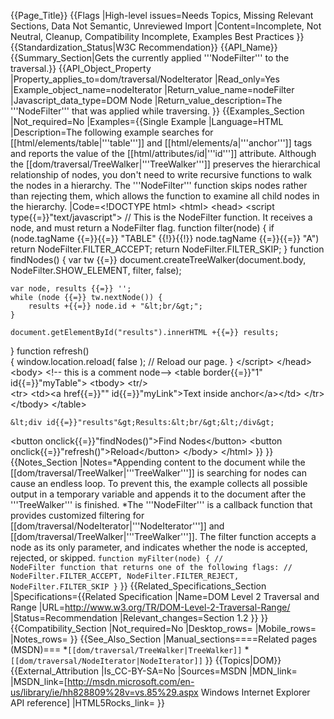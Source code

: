 {{Page_Title}}
{{Flags
|High-level issues=Needs Topics, Missing Relevant Sections, Data Not Semantic, Unreviewed Import
|Content=Incomplete, Not Neutral, Cleanup, Compatibility Incomplete, Examples Best Practices
}}
{{Standardization_Status|W3C Recommendation}}
{{API_Name}}
{{Summary_Section|Gets the currently applied '''NodeFilter''' to the traversal.}}
{{API_Object_Property
|Property_applies_to=dom/traversal/NodeIterator
|Read_only=Yes
|Example_object_name=nodeIterator
|Return_value_name=nodeFilter
|Javascript_data_type=DOM Node
|Return_value_description=The '''NodeFilter''' that was applied while traversing.
}}
{{Examples_Section
|Not_required=No
|Examples={{Single Example
|Language=HTML
|Description=The following example searches for [[html/elements/table|'''table''']] and [[html/elements/a|'''anchor''']] tags and reports the value of the [[html/attributes/id|'''id''']] attribute. Although the [[dom/traversal/TreeWalker|'''TreeWalker''']] preserves the hierarchical relationship of nodes, you don't need to write recursive functions to walk the nodes in a hierarchy. The '''NodeFilter''' function skips nodes rather than rejecting them, which allows the function to examine all child nodes in the hierarchy.
|Code=&lt;!DOCTYPE html&gt;
&lt;html&gt;
&lt;head&gt;
&lt;script type{{=}}"text/javascript"&gt;
// This is the NodeFilter function. It receives a node, and must return a NodeFilter flag.
function filter(node)
{
    if (node.tagName {{=}}{{=}} "TABLE" {{!}}{{!}} node.tagName {{=}}{{=}} "A")
        return NodeFilter.FILTER_ACCEPT;
    return NodeFilter.FILTER_SKIP;
}
function findNodes()
{
    var tw {{=}} document.createTreeWalker(document.body, NodeFilter.SHOW_ELEMENT, filter, false);
    
    var node, results {{=}} '';
    while (node {{=}} tw.nextNode()) {
        results +{{=}} node.id + "&lt;br/&gt;";
    }
    
    document.getElementById("results").innerHTML +{{=}} results;
}
function refresh()                 
{
    window.location.reload( false );    // Reload our page.
}
&lt;/script&gt;
&lt;/head&gt;
&lt;body&gt;
    &lt;!-- this is a comment node--&gt;
    &lt;table border{{=}}"1" id{{=}}"myTable"&gt;
      &lt;tbody&gt;
        &lt;tr/&gt;   
        &lt;tr&gt;
          &lt;td&gt;&lt;a href{{=}}"" id{{=}}"myLink"&gt;Text inside anchor&lt;/a&gt;&lt;/td&gt;
        &lt;/tr&gt;
      &lt;/tbody&gt;
    &lt;/table&gt;
    
    &lt;div id{{=}}"results"&gt;Results:&lt;br/&gt;&lt;/div&gt;
    
&lt;button onclick{{=}}"findNodes()"&gt;Find Nodes&lt;/button&gt;
&lt;button onclick{{=}}"refresh()"&gt;Reload&lt;/button&gt;
&lt;/body&gt;
&lt;/html&gt;
}}
}}
{{Notes_Section
|Notes=*Appending content to the document while the [[dom/traversal/TreeWalker|'''TreeWalker''']] is searching for nodes can cause an endless loop. To prevent this, the example collects all possible output in a temporary variable and appends it to the document after the '''TreeWalker''' is finished.
*The '''NodeFilter''' is a callback function that provides customized filtering for [[dom/traversal/NodeIterator|'''NodeIterator''']] and [[dom/traversal/TreeWalker|'''TreeWalker''']]. The filter function accepts a node as its only parameter, and indicates whether the node is accepted, rejected, or skipped.
 <code>function myFilter(node) {
     // NodeFilter function that returns one of the following flags:
     // NodeFilter.FILTER_ACCEPT, NodeFilter.FILTER_REJECT, NodeFilter.FILTER_SKIP
 }</code>
}}
{{Related_Specifications_Section
|Specifications={{Related Specification
|Name=DOM Level 2 Traversal and Range
|URL=http://www.w3.org/TR/DOM-Level-2-Traversal-Range/
|Status=Recommendation
|Relevant_changes=Section 1.2
}}
}}
{{Compatibility_Section
|Not_required=No
|Desktop_rows=
|Mobile_rows=
|Notes_rows=
}}
{{See_Also_Section
|Manual_sections====Related pages (MSDN)===
*<code>[[dom/traversal/TreeWalker|TreeWalker]]</code>
*<code>[[dom/traversal/NodeIterator|NodeIterator]]</code>
}}
{{Topics|DOM}}
{{External_Attribution
|Is_CC-BY-SA=No
|Sources=MSDN
|MDN_link=
|MSDN_link=[http://msdn.microsoft.com/en-us/library/ie/hh828809%28v=vs.85%29.aspx Windows Internet Explorer API reference]
|HTML5Rocks_link=
}}